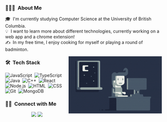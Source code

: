 <!-- ## 👋 &nbsp;Hey there! I'm Kevin-->

### 👨🏻‍💻 &nbsp;About Me

🎓 &nbsp;I'm currently studying Computer Science at the University of British Columbia.\
💡 &nbsp;I want to learn more about different technologies, currently working on a web app and a chrome extension!\
✍️ &nbsp;In my free time, I enjoy cooking for myself or playing a round of badminton.

<img alt="Night Coding" src="https://raw.githubusercontent.com/AVS1508/AVS1508/master/assets/Night-Coding.gif" align="right"/>

### 🛠 &nbsp;Tech Stack

![JavaScript](https://img.shields.io/badge/-JavaScript-05122A?style=flat&logo=javascript)&nbsp;
![TypeScript](https://img.shields.io/badge/TypeScript-05122A?style=flat&logo=Typescript)&nbsp;
![Java](https://img.shields.io/badge/-Java-05122A?style=flat&logo=Java&logoColor=FFA518)&nbsp;
![C++](https://img.shields.io/badge/-C++-05122A?style=flat&logo=C%2B%2B&logoColor=00599C)&nbsp;
![React](https://img.shields.io/badge/-React-05122A?style=flat&logo=react)&nbsp;
![Node.js](https://img.shields.io/badge/-Node.js-05122A?style=flat&logo=node.js)&nbsp;
![HTML](https://img.shields.io/badge/-HTML-05122A?style=flat&logo=HTML5)&nbsp;
![CSS](https://img.shields.io/badge/-CSS-05122A?style=flat&logo=CSS3&logoColor=1572B6)&nbsp;
![Git](https://img.shields.io/badge/-Git-05122A?style=flat&logo=git)&nbsp;
![MongoDB](https://img.shields.io/badge/MongoDB-%234ea94b.svg?style=flat&logo=mongodb&logoColor=white)

### 🤝🏻 &nbsp;Connect with Me

<p align="center">
<a href="https://linkedin.com/in/kevin-wu1"><img src="https://img.shields.io/badge/-Kevin%20Wu-0077B5?style=flat&logo=Linkedin&logoColor=white"/></a>
<a href="mailto:kevinwu.858@gmail.com"><img src="https://img.shields.io/badge/-kevinwu.858@gmail.com-D14836?style=flat&logo=Gmail&logoColor=white"/></a>
</p>
<!--
**kevin-wu01/kevin-wu01** is a ✨ _special_ ✨ repository because its `README.md` (this file) appears on your GitHub profile.

Here are some ideas to get you started:

- 🔭 I’m currently working on ...
- 🌱 I’m currently learning ...
- 👯 I’m looking to collaborate on ...
- 🤔 I’m looking for help with ...
- 💬 Ask me about ...
- 📫 How to reach me: ...
- 😄 Pronouns: ...
- ⚡ Fun fact: ...
-->
